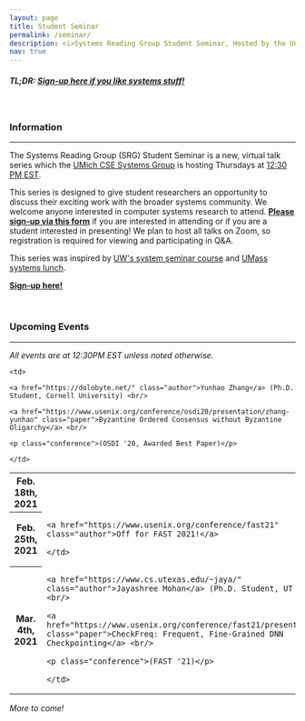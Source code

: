 ```yaml
---
layout: page
title: Student Seminar
permalink: /seminar/
description: <i>Systems Reading Group Student Seminar, Hosted by the University of Michigan.</i>
nav: true
---
```


##### TL;DR: [**Sign-up here if you like systems stuff!**][google-form] 

<br/>

### Information
---
The Systems Reading Group (SRG) Student Seminar is a new, virtual talk series
which the [UMich CSE Systems Group](https://systems.engin.umich.edu/) is hosting Thursdays at [12:30 PM EST](https://www.timeanddate.com/worldclock/converter.html?iso=20210128T173000&p1=784).

This series is designed to give student researchers an opportunity to discuss their
exciting work with the broader systems community. We welcome anyone interested in computer systems research to attend. [**Please sign-up via this form**][google-form] if you are interested in attending or if you are a student interested in presenting! We plan to host all talks on Zoom, so registration
is required for viewing and participating in Q&A.


This series was inspired by [UW's system seminar course](https://courses.cs.washington.edu/courses/cse590s/) and [UMass systems lunch](https://systems-lunch.org/).


[**Sign-up here!**][google-form] 

<br/>


### Upcoming Events
---

_All events are at 12:30PM EST unless noted otherwise._

<div class="table-responsive seminar">
<table class="table table-bordered table-striped">
<tbody>

<tr>
    <th scope="row"> Feb. 18th, 2021 </th>

    <td>

    <a href="https://dolobyte.net/" class="author">Yunhao Zhang</a> (Ph.D. Student, Cornell University) <br/>

    <a href="https://www.usenix.org/conference/osdi20/presentation/zhang-yunhao" class="paper">Byzantine Ordered Consensus without Byzantine Oligarchy</a> <br/>

    <p class="conference">(OSDI '20, Awarded Best Paper)</p>

    </td>
</tr>

<tr>
    <th scope="row"> Feb. 25th, 2021 </th>
    <td>

    <a href="https://www.usenix.org/conference/fast21" class="author">Off for FAST 2021!</a>

    </td>
</tr>

<tr>
    <th scope="row"> Mar. 4th, 2021 </th>
    <td>

    <a href="https://www.cs.utexas.edu/~jaya/" class="author">Jayashree Mohan</a> (Ph.D. Student, UT Austin) <br/>

    <a href="https://www.usenix.org/conference/fast21/presentation/mohan" class="paper">CheckFreq: Frequent, Fine-Grained DNN Checkpointing</a> <br/>

    <p class="conference">(FAST '21)</p>

    </td>
</tr>


</tbody>
</table>
</div>

_More to come!_

[google-form]: https://forms.gle/Y2FcoZ6ppDM4SiDP6